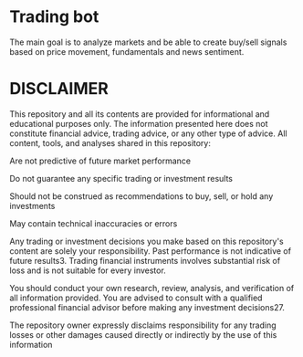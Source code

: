 # Trading bot

The main goal is to analyze markets and be able to create buy/sell signals based on price movement, fundamentals and news sentiment.

# DISCLAIMER
This repository and all its contents are provided for informational and educational purposes only. The information presented here does not constitute financial advice, trading advice, or any other type of advice. All content, tools, and analyses shared in this repository:

Are not predictive of future market performance

Do not guarantee any specific trading or investment results

Should not be construed as recommendations to buy, sell, or hold any investments

May contain technical inaccuracies or errors

Any trading or investment decisions you make based on this repository's content are solely your responsibility. Past performance is not indicative of future results3. Trading financial instruments involves substantial risk of loss and is not suitable for every investor.

You should conduct your own research, review, analysis, and verification of all information provided. You are advised to consult with a qualified professional financial advisor before making any investment decisions27.

The repository owner expressly disclaims responsibility for any trading losses or other damages caused directly or indirectly by the use of this information

